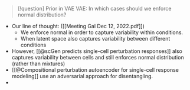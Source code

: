 
 

> [!question] Prior in VAE
> VAE: In which cases should we enforce normal distribution?



- Our line of thought: ([[Meeting Gal Dec 12, 2022.pdf]])
	- We enforce normal in order to capture variability within conditions.
	- When latent space also captures variability between different conditions
- However, [[@scGen predicts single-cell perturbation responses]] also captures variability between cells and still enforces normal distribution (rather than mixtures)
- [[@Compositional perturbation autoencoder for single-cell response modeling]] use an adversarial approach for disentangling.
- 

